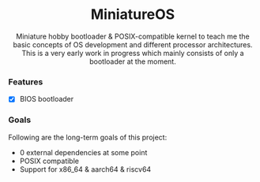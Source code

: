 <div align="center">

# MiniatureOS
Miniature hobby bootloader & POSIX-compatible kernel to teach me the basic concepts of OS development and different processor architectures. This is a very early work in progress which mainly consists of only a bootloader at the moment.

</div>

### Features
- [X] BIOS bootloader

### Goals
Following are the long-term goals of this project:
- 0 external dependencies at some point
- POSIX compatible
- Support for x86_64 & aarch64 & riscv64
